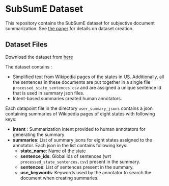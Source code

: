 # SubSumE Dataset

This repository contains the SubSumE dataset for subjective document summarization.  See [the paper](https://aclanthology.org/2021.newsum-1.14/) for details on dataset creation.

## Dataset Files
Download the dataset from [here](https://drive.google.com/file/d/1tEDDHzZM_idnv-_PfRE5BmJU5E8yKLRH/view)

The dataset contains :
* Simplified text from Wikipedia pages of the states in US. Additionally, all the sentences in these documents
are put together in a single file `processed_state_sentences.csv` and are assigned a unique sentence id that 
is used in summary json files. 
* Intent-based summaries created human annotators.

 
Each datapoint file in the directory `user_summary_jsons` contains a json containing summaries of Wikipedia pages
of eight states with following keys:
* **intent** : Summarization intent provided to human annotators for generating the summary
* **summaries**: List of summary jsons for eight states assigned to the annotator. Each json in 
the list contains following keys:
    * **state_name**: Name of the state
    * **sentence_ids**: Global ids of sentences (wrt `processed_state_sentences.csv`) present in the summary.
    * **sentences**: List of sentences present in the summary.
    * **use_keywords**: Keywords used by the annotator to search the document when creating summaries.
